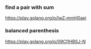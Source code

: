 ### find a pair with sum
https://play.golang.org/p/IwZ-mmH0aej

### balanced parenthesis
https://play.golang.org/p/09Cl1HBSJ-N
